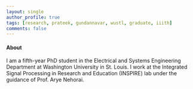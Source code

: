 ```yaml
---
layout: single
author_profile: true
tags: [research, prateek, gundannavar, wustl, graduate, iiith]
comments: false
---
```


#### About

I am a fifth-year PhD student in the Electrical and Systems Engineering Department at Washington University in St. Louis. I work at the Integrated Signal Processing in Research and Education (INSPIRE) lab under the guidance of Prof. Arye Nehorai.